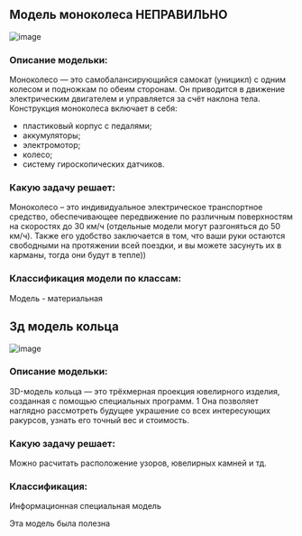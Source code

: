## Модель моноколеса НЕПРАВИЛЬНО

![image](https://github.com/user-attachments/assets/2658f75a-a8a4-4a69-8e2f-8c633882b93f)
### Описание модельки:
 Моноколесо — это самобалансирующийся самокат (уницикл) с одним колесом и подножкам по обеим сторонам. Он приводится в движение электрическим двигателем и управляется за счёт наклона тела.
Конструкция моноколеса включает в себя:
* пластиковый корпус с педалями;
* аккумуляторы;
* электромотор;
* колесо;
* систему гироскопических датчиков.
### Какую задачу решает:
Моноколесо – это индивидуальное электрическое транспортное средство, обеспечивающее передвижение по различным поверхностям на скоростях до 30 км/ч (отдельные модели могут разгоняться до 50 км/ч). Также его удобство заключается в том, что ваши руки остаются свободными на протяжении всей поездки, и вы можете засунуть их в карманы, тогда они будут в тепле))
### Классификация модели по классам:
Модель - материальная

## 3д модель кольца

![image](https://github.com/user-attachments/assets/547d27df-58bb-4a77-9f21-6ce6a9c758a8)

### Описание модельки:
3D-модель кольца — это трёхмерная проекция ювелирного изделия, созданная с помощью специальных программ. 1 Она позволяет наглядно рассмотреть будущее украшение со всех интересующих ракурсов, узнать его точный вес и стоимость. 
### Какую задачу решает:
Можно расчитать расположение узоров, ювелирных камней и тд.
### Классификация:
Информационная специальная модель

Эта модель была полезна
